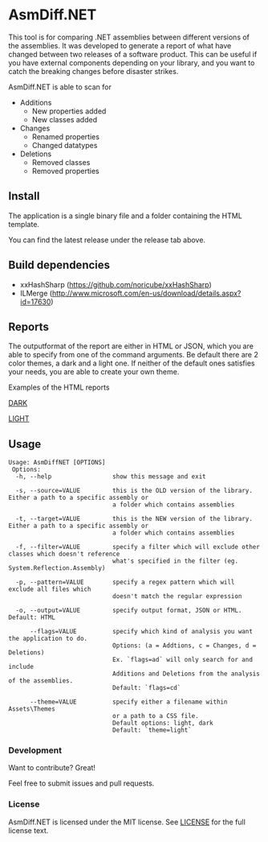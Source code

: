 # AsmDiff.NET

This tool is for comparing .NET assemblies between different versions of the assemblies. It was developed to generate a report of what have changed between two releases of a software product.
This can be useful if you have external components depending on your library, and you want to catch the breaking changes before disaster strikes.

AsmDiff.NET is able to scan for

- Additions
  * New properties added
  * New classes added
- Changes
  * Renamed properties
  * Changed datatypes
- Deletions
  * Removed classes
  * Removed properties

## Install
The application is a single binary file and a folder containing the HTML template.

You can find the latest release under the release tab above.

## Build dependencies
- xxHashSharp (https://github.com/noricube/xxHashSharp)
- ILMerge (http://www.microsoft.com/en-us/download/details.aspx?id=17630)

## Reports
The outputformat of the report are either in HTML or JSON, which you are able to specify from one of the command arguments.
Be default there are 2 color themes, a dark and a light one.
If neither of the default ones satisfies your needs, you are able to create your own theme.

Examples of the HTML reports

[DARK](https://raw.githubusercontent.com/KLIM8D/AsmDiff.NET/master/example-report-dark.gif)

[LIGHT](https://raw.githubusercontent.com/KLIM8D/AsmDiff.NET/master/example-report-light.gif)


## Usage
```
Usage: AsmDiffNET [OPTIONS]
 Options:
  -h, --help                 show this message and exit
  
  -s, --source=VALUE         this is the OLD version of the library. Either a path to a specific assembly or 
                             a folder which contains assemblies
                             
  -t, --target=VALUE         this is the NEW version of the library. Either a path to a specific assembly or 
                             a folder which contains assemblies
                             
  -f, --filter=VALUE         specify a filter which will exclude other classes which doesn't reference
                             what's specified in the filter (eg. System.Reflection.Assembly)
                             
  -p, --pattern=VALUE        specify a regex pattern which will exclude all files which 
                             doesn't match the regular expression
                             
  -o, --output=VALUE         specify output format, JSON or HTML. Default: HTML
  
      --flags=VALUE          specify which kind of analysis you want the application to do.
                             Options: (a = Addtions, c = Changes, d = Deletions)
                             Ex. `flags=ad` will only search for and include
                             Additions and Deletions from the analysis of the assemblies.
                             Default: `flags=cd`
                             
      --theme=VALUE          specify either a filename within Assets\Themes
                             or a path to a CSS file.
                             Default options: light, dark
                             Default: `theme=light`
```

### Development

Want to contribute? Great!

Feel free to submit issues and pull requests.

### License
AsmDiff.NET is licensed under the MIT license. See [LICENSE](https://github.com/KLIM8D/AsmDiff.NET/blob/master/LICENSE.txt) for the full license text.
